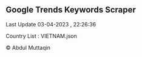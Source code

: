 

## Google Trends Keywords Scraper 
 
Last Update 03-04-2023 , 22:26:36

Country List :
VIETNAM.json



© Abdul Muttaqin 
